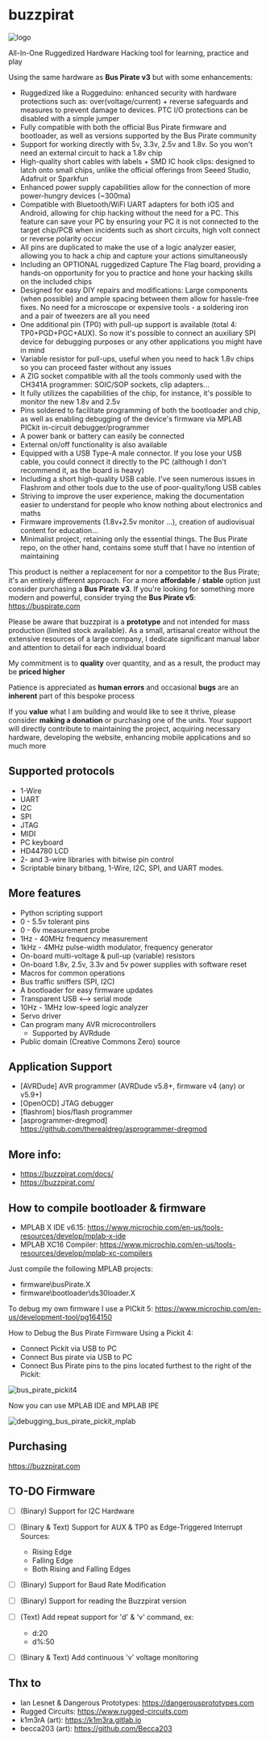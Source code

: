# buzzpirat

![logo](./assets/logo_comp_mini.png)

All-In-One Ruggedized Hardware Hacking tool for learning, practice and play

Using the same hardware as **Bus Pirate v3** but with some enhancements:
- Ruggedized like a Ruggeduino: enhanced security with hardware protections such as: over(voltage/current) + reverse safeguards and measures to prevent damage to devices. PTC I/O protections can be disabled with a simple jumper
- Fully compatible with both the official Bus Pirate firmware and bootloader, as well as versions supported by the Bus Pirate community
- Support for working directly with 5v, 3.3v, 2.5v and 1.8v. So you won't need an external circuit to hack a 1.8v chip
- High-quality short cables with labels + SMD IC hook clips: designed to latch onto small chips, unlike the official offerings from Seeed Studio, Adafruit or Sparkfun
- Enhanced power supply capabilities allow for the connection of more power-hungry devices (~300ma)
- Compatible with Bluetooth/WiFi UART adapters for both iOS and Android, allowing for chip hacking without the need for a PC. This feature can save your PC by ensuring your PC it is not connected to the target chip/PCB when incidents such as short circuits, high volt connect or reverse polarity occur
- All pins are duplicated to make the use of a logic analyzer easier, allowing you to hack a chip and capture your actions simultaneously
- Including an OPTIONAL ruggedized Capture The Flag board, providing a hands-on opportunity for you to practice and hone your hacking skills on the included chips
- Designed for easy DIY repairs and modifications: Large components (when possible) and ample spacing between them allow for hassle-free fixes. No need for a microscope or expensive tools - a soldering iron and a pair of tweezers are all you need
- One additional pin (TP0) with pull-up support is available (total 4: TP0+PGD+PGC+AUX). So now it's possible to connect an auxiliary SPI device for debugging purposes or any other applications you might have in mind
- Variable resistor for pull-ups, useful when you need to hack 1.8v chips so you can proceed faster without any issues
- A ZIG socket compatible with all the tools commonly used with the CH341A programmer: SOIC/SOP sockets, clip adapters...
- It fully utilizes the capabilities of the chip, for instance, it's possible to monitor the new 1.8v and 2.5v 
- Pins soldered to facilitate programming of both the bootloader and chip, as well as enabling debugging of the device's firmware via MPLAB PICkit in-circuit debugger/programmer
- A power bank or battery can easily be connected
- External on/off functionality is also available
- Equipped with a USB Type-A male connector. If you lose your USB cable, you could connect it directly to the PC (although I don't recommend it, as the board is heavy)
- Including a short high-quality USB cable. I've seen numerous issues in Flashrom and other tools due to the use of poor-quality/long USB cables
- Striving to improve the user experience, making the documentation easier to understand for people who know nothing about electronics and maths
- Firmware improvements (1.8v+2.5v monitor ...), creation of audiovisual content for education...
- Minimalist project, retaining only the essential things. The Bus Pirate repo, on the other hand, contains some stuff that I have no intention of maintaining

This product is neither a replacement for nor a competitor to the Bus Pirate; it's an entirely different approach. For a more **affordable** / **stable** option just consider purchasing a **Bus Pirate v3**. If you're looking for something more modern and powerful, consider trying the **Bus Pirate v5**: https://buspirate.com

Please be aware that buzzpirat is a **prototype** and not intended for mass production (limited stock available). As a small, artisanal creator without the extensive resources of a large company, I dedicate significant manual labor and attention to detail for each individual board

My commitment is to **quality** over quantity, and as a result, the product may be **priced higher**

Patience is appreciated as **human errors** and occasional **bugs** are an **inherent** part of this bespoke process

If you **value** what I am building and would like to see it thrive, please consider **making a donation** or purchasing one of the units. Your support will directly contribute to maintaining the project, acquiring necessary hardware, developing the website, enhancing mobile applications and so much more

## Supported protocols
    
* 1-Wire
* UART
* I2C
* SPI
* JTAG
* MIDI
* PC keyboard
* HD44780 LCD
* 2- and 3-wire libraries with bitwise pin control
* Scriptable binary bitbang, 1-Wire, I2C, SPI, and UART modes.

## More features

* Python scripting support
* 0 - 5.5v tolerant pins
* 0 - 6v measurement probe
* 1Hz - 40MHz frequency measurement
* 1kHz - 4MHz pulse-width modulator, frequency generator
* On-board multi-voltage & pull-up (variable) resistors
* On-board 1.8v, 2.5v, 3.3v and 5v power supplies with software reset
* Macros for common operations
* Bus traffic sniffers (SPI, I2C)
* A bootloader for easy firmware updates
* Transparent USB <--> serial mode
* 10Hz - 1MHz low-speed logic analyzer
* Servo driver
* Can program many AVR microcontrollers
  * Supported by AVRdude
* Public domain (Creative Commons Zero) source

## Application Support

* [AVRDude] AVR programmer (AVRDude v5.8+, firmware v4 (any) or v5.9+)
* [OpenOCD] JTAG debugger
* [flashrom] bios/flash programmer
* [asprogrammer-dregmod] https://github.com/therealdreg/asprogrammer-dregmod

## More info:

- https://buzzpirat.com/docs/
- https://buzzpirat.com/

## How to compile bootloader & firmware

- MPLAB X IDE v6.15: https://www.microchip.com/en-us/tools-resources/develop/mplab-x-ide
- MPLAB XC16 Compiler: https://www.microchip.com/en-us/tools-resources/develop/mplab-xc-compilers

Just compile the following MPLAB projects:
- firmware\busPirate.X
- firmware\bootloader\ds30loader.X

To debug my own firmware I use a PICkit 5: https://www.microchip.com/en-us/development-tool/pg164150

How to Debug the Bus Pirate Firmware Using a Pickit 4:
- Connect Pickit via USB to PC
- Connect Bus pirate via USB to PC
- Connect Bus Pirate pins to the pins located furthest to the right of the Pickit:

![bus_pirate_pickit4](./assets/bus_pirate_pickit4.jpg)

Now you can use MPLAB IDE and MPLAB IPE

![debugging_bus_pirate_pickit_mplab](./assets/debugging_bus_pirate_pickit_mplab.png)


## Purchasing

https://buzzpirat.com

## TO-DO Firmware

- [ ] (Binary) Support for I2C Hardware
- [ ] (Binary & Text) Support for AUX & TP0 as Edge-Triggered Interrupt Sources: 
  - Rising Edge
  - Falling Edge
  - Both Rising and Falling Edges
- [ ] (Binary) Support for Baud Rate Modification
- [ ] (Binary) Support for reading the Buzzpirat version
- [ ] (Text) Add repeat support for 'd' & 'v' command, ex:
  - d:20 
  - d%:50
- [ ] (Binary & Text) Add continuous 'v' voltage monitoring 


## Thx to

- Ian Lesnet & Dangerous Prototypes: https://dangerousprototypes.com
- Rugged Circuits: https://www.rugged-circuits.com
- k1m3rA (art): https://k1m3ra.gitlab.io
- becca203 (art): https://github.com/Becca203



